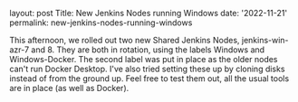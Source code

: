 
layout: post
Title: New Jenkins Nodes running Windows
date: '2022-11-21'
permalink: new-jenkins-nodes-running-windows

This afternoon, we rolled out two new Shared Jenkins Nodes, jenkins-win-azr-7 and 8. They are both in rotation, using the labels Windows and Windows-Docker. The second label was put in place as the older nodes can't run Docker Desktop. I've also tried setting these up by cloning disks instead of from the ground up.
Feel free to test them out, all the usual tools are in place (as well as Docker). 
